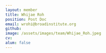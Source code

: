 ```yaml
---
layout: member
title: Whijae Roh
position: Post Doc
email: wrohi@broadinstitute.org
github: 
image: /assets/images/team/Whijae_Roh.jpeg
cv:
alum: false
---
```


